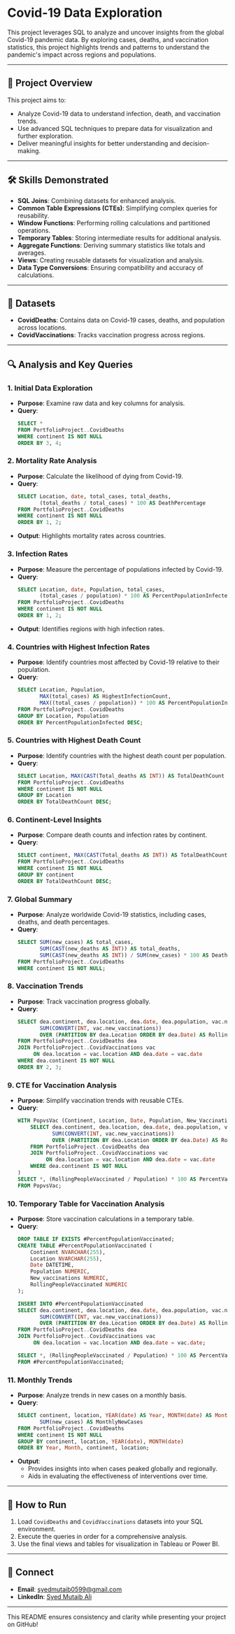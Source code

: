 # Covid-19 Data Exploration

This project leverages SQL to analyze and uncover insights from the global Covid-19 pandemic data. By exploring cases, deaths, and vaccination statistics, this project highlights trends and patterns to understand the pandemic's impact across regions and populations.

---

## 📌 Project Overview
This project aims to:
- Analyze Covid-19 data to understand infection, death, and vaccination trends.
- Use advanced SQL techniques to prepare data for visualization and further exploration.
- Deliver meaningful insights for better understanding and decision-making.

---

## 🛠️ Skills Demonstrated
- **SQL Joins**: Combining datasets for enhanced analysis.
- **Common Table Expressions (CTEs)**: Simplifying complex queries for reusability.
- **Window Functions**: Performing rolling calculations and partitioned operations.
- **Temporary Tables**: Storing intermediate results for additional analysis.
- **Aggregate Functions**: Deriving summary statistics like totals and averages.
- **Views**: Creating reusable datasets for visualization and analysis.
- **Data Type Conversions**: Ensuring compatibility and accuracy of calculations.

---

## 📂 Datasets
- **CovidDeaths**: Contains data on Covid-19 cases, deaths, and population across locations.
- **CovidVaccinations**: Tracks vaccination progress across regions.

---

## 🔍 Analysis and Key Queries

### 1. **Initial Data Exploration**
   - **Purpose**: Examine raw data and key columns for analysis.
   - **Query**:
     ```sql
     SELECT *
     FROM PortfolioProject..CovidDeaths
     WHERE continent IS NOT NULL
     ORDER BY 3, 4;
     ```

### 2. **Mortality Rate Analysis**
   - **Purpose**: Calculate the likelihood of dying from Covid-19.
   - **Query**:
     ```sql
     SELECT Location, date, total_cases, total_deaths, 
            (total_deaths / total_cases) * 100 AS DeathPercentage
     FROM PortfolioProject..CovidDeaths
     WHERE continent IS NOT NULL
     ORDER BY 1, 2;
     ```
   - **Output**: Highlights mortality rates across countries.

### 3. **Infection Rates**
   - **Purpose**: Measure the percentage of populations infected by Covid-19.
   - **Query**:
     ```sql
     SELECT Location, date, Population, total_cases, 
            (total_cases / population) * 100 AS PercentPopulationInfected
     FROM PortfolioProject..CovidDeaths
     WHERE continent IS NOT NULL
     ORDER BY 1, 2;
     ```
   - **Output**: Identifies regions with high infection rates.

### 4. **Countries with Highest Infection Rates**
   - **Purpose**: Identify countries most affected by Covid-19 relative to their population.
   - **Query**:
     ```sql
     SELECT Location, Population, 
            MAX(total_cases) AS HighestInfectionCount,  
            MAX((total_cases / population)) * 100 AS PercentPopulationInfected
     FROM PortfolioProject..CovidDeaths
     GROUP BY Location, Population
     ORDER BY PercentPopulationInfected DESC;
     ```

### 5. **Countries with Highest Death Count**
   - **Purpose**: Identify countries with the highest death count per population.
   - **Query**:
     ```sql
     SELECT Location, MAX(CAST(Total_deaths AS INT)) AS TotalDeathCount
     FROM PortfolioProject..CovidDeaths
     WHERE continent IS NOT NULL
     GROUP BY Location
     ORDER BY TotalDeathCount DESC;
     ```

### 6. **Continent-Level Insights**
   - **Purpose**: Compare death counts and infection rates by continent.
   - **Query**:
     ```sql
     SELECT continent, MAX(CAST(Total_deaths AS INT)) AS TotalDeathCount
     FROM PortfolioProject..CovidDeaths
     WHERE continent IS NOT NULL
     GROUP BY continent
     ORDER BY TotalDeathCount DESC;
     ```

### 7. **Global Summary**
   - **Purpose**: Analyze worldwide Covid-19 statistics, including cases, deaths, and death percentages.
   - **Query**:
     ```sql
     SELECT SUM(new_cases) AS total_cases, 
            SUM(CAST(new_deaths AS INT)) AS total_deaths, 
            SUM(CAST(new_deaths AS INT)) / SUM(new_cases) * 100 AS DeathPercentage
     FROM PortfolioProject..CovidDeaths
     WHERE continent IS NOT NULL;
     ```

### 8. **Vaccination Trends**
   - **Purpose**: Track vaccination progress globally.
   - **Query**:
     ```sql
     SELECT dea.continent, dea.location, dea.date, dea.population, vac.new_vaccinations,
            SUM(CONVERT(INT, vac.new_vaccinations)) 
            OVER (PARTITION BY dea.Location ORDER BY dea.Date) AS RollingPeopleVaccinated
     FROM PortfolioProject..CovidDeaths dea
     JOIN PortfolioProject..CovidVaccinations vac
          ON dea.location = vac.location AND dea.date = vac.date
     WHERE dea.continent IS NOT NULL
     ORDER BY 2, 3;
     ```

### 9. **CTE for Vaccination Analysis**
   - **Purpose**: Simplify vaccination trends with reusable CTEs.
   - **Query**:
     ```sql
     WITH PopvsVac (Continent, Location, Date, Population, New_Vaccinations, RollingPeopleVaccinated) AS (
         SELECT dea.continent, dea.location, dea.date, dea.population, vac.new_vaccinations,
                SUM(CONVERT(INT, vac.new_vaccinations)) 
                OVER (PARTITION BY dea.Location ORDER BY dea.Date) AS RollingPeopleVaccinated
         FROM PortfolioProject..CovidDeaths dea
         JOIN PortfolioProject..CovidVaccinations vac
              ON dea.location = vac.location AND dea.date = vac.date
         WHERE dea.continent IS NOT NULL
     )
     SELECT *, (RollingPeopleVaccinated / Population) * 100 AS PercentVaccinated
     FROM PopvsVac;
     ```

### 10. **Temporary Table for Vaccination Analysis**
   - **Purpose**: Store vaccination calculations in a temporary table.
   - **Query**:
     ```sql
     DROP TABLE IF EXISTS #PercentPopulationVaccinated;
     CREATE TABLE #PercentPopulationVaccinated (
         Continent NVARCHAR(255),
         Location NVARCHAR(255),
         Date DATETIME,
         Population NUMERIC,
         New_vaccinations NUMERIC,
         RollingPeopleVaccinated NUMERIC
     );

     INSERT INTO #PercentPopulationVaccinated
     SELECT dea.continent, dea.location, dea.date, dea.population, vac.new_vaccinations,
            SUM(CONVERT(INT, vac.new_vaccinations)) 
            OVER (PARTITION BY dea.Location ORDER BY dea.Date) AS RollingPeopleVaccinated
     FROM PortfolioProject..CovidDeaths dea
     JOIN PortfolioProject..CovidVaccinations vac
          ON dea.location = vac.location AND dea.date = vac.date;

     SELECT *, (RollingPeopleVaccinated / Population) * 100 AS PercentVaccinated
     FROM #PercentPopulationVaccinated;
     ```

### 11. **Monthly Trends**
   - **Purpose**: Analyze trends in new cases on a monthly basis.
   - **Query**:
     ```sql
     SELECT continent, location, YEAR(date) AS Year, MONTH(date) AS Month,
            SUM(new_cases) AS MonthlyNewCases
     FROM PortfolioProject..CovidDeaths
     WHERE continent IS NOT NULL
     GROUP BY continent, location, YEAR(date), MONTH(date)
     ORDER BY Year, Month, continent, location;
     ```
   - **Output**:
     - Provides insights into when cases peaked globally and regionally.
     - Aids in evaluating the effectiveness of interventions over time.

---

## 📖 How to Run
1. Load `CovidDeaths` and `CovidVaccinations` datasets into your SQL environment.
2. Execute the queries in order for a comprehensive analysis.
3. Use the final views and tables for visualization in Tableau or Power BI.

---

## 🤝 Connect
- **Email**: [syedmutaib0599@gmail.com](mailto:syedmutaib0599@gmail.com)
- **LinkedIn**: [Syed Mutaib Ali](https://linkedin.com/in/syedmutaibali)

---

This README ensures consistency and clarity while presenting your project on GitHub!
